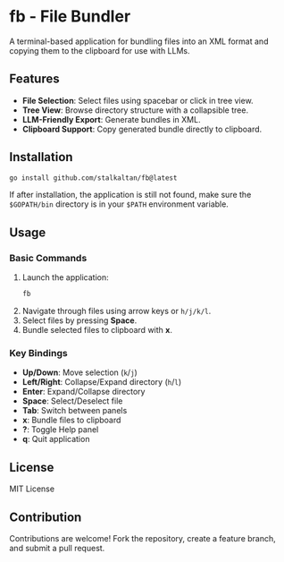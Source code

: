 # fb - File Bundler

A terminal-based application for bundling files into an XML format and copying them to the clipboard for use with LLMs.

## Features
- **File Selection**: Select files using spacebar or click in tree view.
- **Tree View**: Browse directory structure with a collapsible tree.
- **LLM-Friendly Export**: Generate bundles in XML.
- **Clipboard Support**: Copy generated bundle directly to clipboard.

## Installation
```bash
go install github.com/stalkaltan/fb@latest
```

If after installation, the application is still not found, make sure the `$GOPATH/bin` directory is in your `$PATH` environment variable.

## Usage

### Basic Commands
1. Launch the application:
   ```bash
   fb
   ```
2. Navigate through files using arrow keys or `h/j/k/l`.
3. Select files by pressing **Space**.
4. Bundle selected files to clipboard with **x**.

### Key Bindings
- **Up/Down**: Move selection (`k`/`j`)
- **Left/Right**: Collapse/Expand directory (`h`/`l`)
- **Enter**: Expand/Collapse directory
- **Space**: Select/Deselect file
- **Tab**: Switch between panels
- **x**: Bundle files to clipboard
- **?**: Toggle Help panel
- **q**: Quit application

## License
MIT License

## Contribution
Contributions are welcome! Fork the repository, create a feature branch, and submit a pull request.